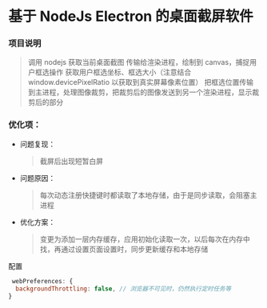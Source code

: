 # 基于 NodeJs Electron 的桌面截屏软件

### 项目说明

> 调用 nodejs 获取当前桌面截图
> 传输给渲染进程，绘制到 canvas，捕捉用户框选操作
> 获取用户框选坐标、框选大小（注意结合 window.devicePixelRatio 以获取到真实屏幕像素位置）
> 把框选位置传输到主进程，处理图像裁剪，把裁剪后的图像发送到另一个渲染进程，显示裁剪后的部分

### 优化项：

- 问题复现：
  > 截屏后出现短暂白屏
- 问题原因：
  > 每次动态注册快捷键时都读取了本地存储，由于是同步读取，会阻塞主进程
- 优化方案：
  > 变更为添加一层内存缓存，应用初始化读取一次，以后每次在内存中找，再通过设置页面设置时，同步更新缓存和本地存储

配置

```js
 webPreferences: {
  backgroundThrottling: false, // 浏览器不可见时，仍然执行定时任务等
}
```
